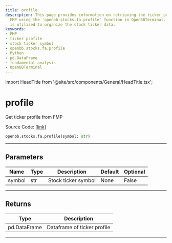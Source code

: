 ```yaml
---
title: profile
description: This page provides information on retrieving the ticker profile from
  FMP using the 'openbb.stocks.fa.profile' function in OpenBBTerminal. Python's pd.DataFrame
  is utilized to organize the stock ticker data.
keywords:
- FMP
- ticker profile
- stock ticker symbol
- openbb.stocks.fa.profile
- Python
- pd.DataFrame
- fundamental analysis
- OpenBBTerminal
---
```


import HeadTitle from '@site/src/components/General/HeadTitle.tsx';

<HeadTitle title="profile - Fa - Stocks - Reference | OpenBB SDK Docs" />

# profile

Get ticker profile from FMP

Source Code: [[link](https://github.com/OpenBB-finance/OpenBBTerminal/tree/main/openbb_terminal/stocks/fundamental_analysis/fmp_model.py#L56)]

```python
openbb.stocks.fa.profile(symbol: str)
```

---

## Parameters

| Name | Type | Description | Default | Optional |
| ---- | ---- | ----------- | ------- | -------- |
| symbol | str | Stock ticker symbol | None | False |


---

## Returns

| Type | Description |
| ---- | ----------- |
| pd.DataFrame | Dataframe of ticker profile |
---
